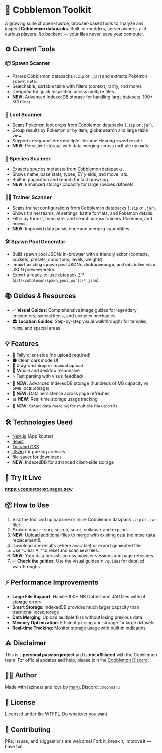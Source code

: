 # 🧰 Cobblemon Toolkit

A growing suite of open-source, browser-based tools to analyze and inspect **Cobblemon datapacks**. Built for modders, server owners, and curious players. No backend — your files never leave your computer.

## ⚙️ Current Tools

### 📦 Spawn Scanner

- Parses Cobblemon datapacks (`.zip` or `.jar`) and extracts Pokémon spawn data.
- Searchable, sortable table with filters (context, rarity, and more).
- Designed for quick inspection across multiple files.
- **NEW**: Advanced IndexedDB storage for handling large datasets (100+ MB files).

### 🎁 Loot Scanner

- Scans Pokémon loot drops from Cobblemon datapacks (`.zip` or `.jar`).
- Group results by Pokémon or by Item; global search and large table view.
- Supports drag-and-drop multiple files and clearing saved results.
- **NEW**: Persistent storage with data merging across multiple uploads.

### 🧬 Species Scanner

- Extracts species metadata from Cobblemon datapacks.
- Shows name, base stats, types, EV yields, and move lists.
- Built-in pagination and search for fast browsing.
- **NEW**: Enhanced storage capacity for large species datasets.

### 🧍‍♂️ Trainer Scanner

- Scans trainer configurations from Cobblemon datapacks (`.zip` or `.jar`).
- Shows trainer teams, AI settings, battle formats, and Pokémon details.
- Filter by format, team size, and search across trainers, Pokémon, and moves.
- **NEW**: Improved data persistence and merging capabilities.

### 🛠️ Spawn Pool Generator

- Build spawn pool JSONs in-browser with a friendly editor (contexts, buckets, presets, conditions, levels, weights).
- Import existing spawn pool JSONs, dedupe/merge, and edit inline via a JSON preview/editor.
- Export a ready-to-use datapack ZIP (`data/cobblemon/spawn_pool_world/*.json`).

## 📚 Guides & Resources

- ✅ **Visual Guides**: Comprehensive image guides for legendary encounters, special items, and complex mechanics
- 🏛️ **Location Guides**: Step-by-step visual walkthroughs for temples, ruins, and special areas

## 💡 Features

- 🌙 Fully client-side (no upload required)
- 🌑 Clean dark mode UI
- 📁 Drag-and-drop or manual upload
- 📱 Mobile and desktop responsive
- ⚡ Fast parsing with visual feedback
- 🔄 **NEW**: Advanced IndexedDB storage (hundreds of MB capacity vs 5MB localStorage)
- 🔄 **NEW**: Data persistence across page refreshes
- 📊 **NEW**: Real-time storage usage tracking
- 🔄 **NEW**: Smart data merging for multiple file uploads

## 🛠️ Technologies Used

- [Next.js](https://nextjs.org/) (App Router)
- [React](https://reactjs.org/)
- [Tailwind CSS](https://tailwindcss.com/)
- [JSZip](https://stuk.github.io/jszip/) for parsing archives
- [file-saver](https://www.npmjs.com/package/file-saver) for downloads
- **NEW**: IndexedDB for advanced client-side storage

## 🚀 Try It Live

**https://cobbletoolkit.pages.dev/**

## 📦 How to Use

1. Visit the tool and upload one or more Cobblemon datapack `.zip` or `.jar` files.
2. Explore data — sort, search, scroll, collapse, and expand.
3. **NEW**: Upload additional files to merge with existing data (no more data replacement!).
4. Download any results (where available) or export generated files.
5. Use "Clear All" to reset and scan new files.
6. **NEW**: Your data persists across browser sessions and page refreshes.
7. ✅ **Check the guides**: Use the visual guides in `/guides` for detailed walkthroughs.

## ⚡ Performance Improvements

- **Large File Support**: Handle 100+ MB Cobblemon JAR files without storage errors
- **Smart Storage**: IndexedDB provides much larger capacity than traditional localStorage
- **Data Merging**: Upload multiple files without losing previous data
- **Memory Optimization**: Efficient parsing and storage for large datasets
- **Real-time Tracking**: Monitor storage usage with built-in indicators

## ⚠️ Disclaimer

This is a **personal passion project** and is **not affiliated** with the Cobblemon team.
For official updates and help, please join the [Cobblemon Discord](https://discord.com/invite/cobblemon).

## 🧑‍💻 Author

Made with laziness and love by [maru](https://github.com/marumarumarudev).
Discord: `zmoonmaru`

## 🪪 License

Licensed under the [WTFPL](http://www.wtfpl.net/about/).
Do whatever you want.

## 🤝 Contributing

PRs, issues, and suggestions are welcome! Fork it, break it, improve it — have fun.
